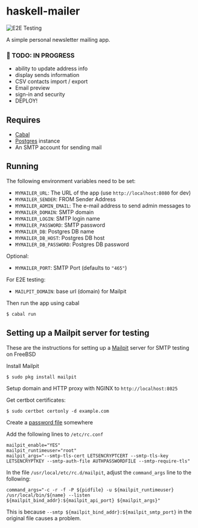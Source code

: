 # haskell-mailer

![E2E Testing](https://github.com/adueck/haskell-mailer/actions/workflows/ci.yml/badge.svg)

A simple personal newsletter mailing app.

### 🚧 TODO: IN PROGRESS

- ability to update address info
- display sends information
- CSV contacts import / export
- Email preview
- sign-in and security
- DEPLOY!

## Requires

- [Cabal](https://hackage.haskell.org/package/Cabal)
- [Postgres](https://www.postgresql.org/) instance
- An SMTP account for sending mail

## Running

The following environment variables need to be set:

- `MYMAILER_URL`: The URL of the app (use `http://localhost:8080` for dev) 
- `MYMAILER_SENDER`: FROM Sender Address
- `MYMAILER_ADMIN_EMAIL`: The e-mail address to send admin messages to
- `MYMAILER_DOMAIN`: SMTP domain
- `MYMAILER_LOGIN`: SMTP login name
- `MYMAILER_PASSWORD`: SMTP password
- `MYMAILER_DB`: Postgres DB name
- `MYMAILER_DB_HOST`: Postgres DB host
- `MYMAILER_DB_PASSWORD`: Postgres DB password

Optional:
- `MYMAILER_PORT`: SMTP Port (defaults to `"465"`)

For E2E testing:
- `MAILPIT_DOMAIN`: base url (domain) for Mailpit

Then run the app using cabal

```bash
$ cabal run
```

## Setting up a Mailpit server for testing 

These are the instructions for setting up a [Mailpit](https://mailpit.axllent.org/) server for SMTP testing on FreeBSD

Install Mailpit

```
$ sudo pkg install mailpit
```

Setup domain and HTTP proxy with NGINX to `http://localhost:8025`

Get certbot certificates:

```
$ sudo certbot certonly -d example.com
```

Create a [password file](https://mailpit.axllent.org/docs/configuration/passwords/) somewhere

Add the following lines to `/etc/rc.conf`

```
mailpit_enable="YES"
mailpit_runtimeuser="root"
mailpit_args="--smtp-tls-cert LETSENCRYPTCERT --smtp-tls-key LETSENCRYPTKEY --smtp-auth-file AUTHPASSWORDFILE --smtp-require-tls"
```

In the file `/usr/local/etc/rc.d/mailpit`, adjust the `command_args` line to the following:

```
command_args="-c -r -f -P ${pidfile} -u ${mailpit_runtimeuser} /usr/local/bin/${name} --listen ${mailpit_bind_addr}:${mailpit_api_port} ${mailpit_args}"
```

This is because `--smtp ${mailpit_bind_addr}:${mailpit_smtp_port}` in the original file causes a problem.
